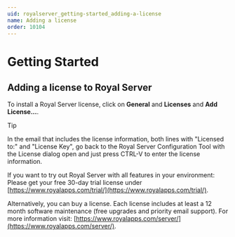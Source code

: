 ```yaml
---
uid: royalserver_getting-started_adding-a-license
name: Adding a license
order: 10104
---
```

# Getting Started

## Adding a license to Royal Server

To install a Royal Server license, click on **General** and **Licenses** and **Add License...**.

> [!TIP]
> In the email that includes the license information, both lines with "Licensed to:" and "License Key", go back to the Royal Server Configuration Tool with the License dialog open and just press CTRL-V to enter the license information.

If you want to try out Royal Server with all features in your environment: Please get your free 30-day trial license under [https://www.royalapps.com/trial/](https://www.royalapps.com/trial/).

Alternatively, you can buy a license. Each license includes at least a 12 month software maintenance (free upgrades and priority email support). For more information visit: [https://www.royalapps.com/server/](https://www.royalapps.com/server/).





